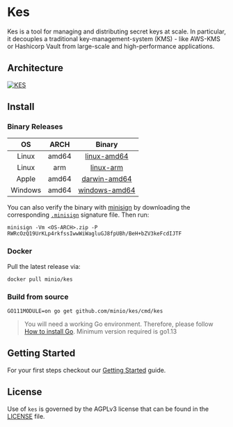 # Kes
Kes is a tool for managing and distributing secret keys at scale. In particular, it decouples a traditional key-management-system (KMS) - like AWS-KMS or Hashicorp Vault from large-scale and high-performance applications.

## Architecture
[![KES](https://raw.githubusercontent.com/minio/kes/master/.github/arch.png)](https://min.io)

## Install 

### Binary Releases

| OS      | ARCH  | Binary            |
|:-------:|:-----:|:-----------------:|
| Linux   | amd64 | [linux-amd64](https://github.com/minio/kes/releases/latest/download/linux-amd64.zip)
| Linux   | arm   | [linux-arm](https://github.com/minio/kes/releases/latest/download/linux-arm.zip)
| Apple   | amd64 | [darwin-amd64](https://github.com/minio/kes/releases/latest/download/darwin-amd64.zip)
| Windows | amd64 | [windows-amd64](https://github.com/minio/kes/releases/latest/download/windows-amd64.zip)

You can also verify the binary with [minisign](https://jedisct1.github.io/minisign/) by downloading the corresponding [`.minisign`](https://github.com/minio/kes/releases/latest) signature file. Then run:
```
minisign -Vm <OS-ARCH>.zip -P RWRcOzQ19UrKLp4rkfssIwwWiWagluGJ8fpUBh/BeH+bZV3keFcdIJTF
```

### Docker

Pull the latest release via:
```
docker pull minio/kes
```

### Build from source

```
GO111MODULE=on go get github.com/minio/kes/cmd/kes
```
> You will need a working Go environment. Therefore, please follow [How to install Go](https://golang.org/doc/install). 
> Minimum version required is go1.13

## Getting Started
For your first steps checkout our [Getting Started](https://github.com/minio/kes/wiki/Getting-Started) guide.

## License
Use of `kes` is governed by the AGPLv3 license that can be found in the [LICENSE](./LICENSE) file.
